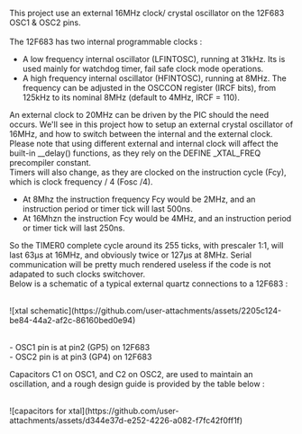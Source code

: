 This project use an external 16MHz clock/ crystal oscillator on the 12F683 OSC1 & OSC2 pins.<br>
<br>
The 12F683 has two internal programmable clocks :
 - A low frequency internal oscillator (LFINTOSC), running at 31kHz. Its is used mainly for watchdog timer, fail safe clock mode operations.
 - A high frequency internal oscillator (HFINTOSC), running at 8MHz. The frequency can be adjusted in the OSCCON register (IRCF bits), from 125kHz to its nominal 8MHz (default to 4MHz, IRCF = 110).

An external clock to 20MHz can be driven by the PIC should the need occurs. We'll see in this project how to setup an external crystal oscillator of 16MHz, and how to switch between the internal and the external clock.<br>
Please note that using different external and internal clock will affect the built-in __delay() functions, as they rely on the DEFINE _XTAL_FREQ precompiler constant.<br>
Timers will also change, as they are clocked on the instruction cycle (Fcy), which is clock frequency / 4 (Fosc /4).<br>
  - At 8Mhz the instruction frequency Fcy would be 2MHz, and an instruction period or timer tick will last 500ns.
  - At 16Mhzn the  instruction Fcy would be 4MHz, and an instruction period or timer tick will last 250ns.

So the TIMER0 complete cycle around its 255 ticks, with prescaler 1:1, will last 63µs at 16MHz, and obviously twice  or 127µs at 8MHz. Serial communication will be pretty much rendered useless if the code is not adapated to such clocks switchover.<br>
Below is a schematic of a typical external quartz connections to a 12F683 :<br>
<br>
<p>
![xtal schematic](https://github.com/user-attachments/assets/2205c124-be84-44a2-af2c-86160bed0e94)
</p>
<br>
 - OSC1 pin is at pin2 (GP5) on 12F683 <br>
 - OSC2 pin is at pin3 (GP4) on 12F683<br>

 Capacitors C1 on OSC1, and C2 on OSC2, are used to maintain an oscillation, and a rough design guide is provided by the table below :<br>
 <br>
 <p>
  ![capacitors for xtal](https://github.com/user-attachments/assets/d344e37d-e252-4226-a082-f7fc42f0ff1f)

 </p>
